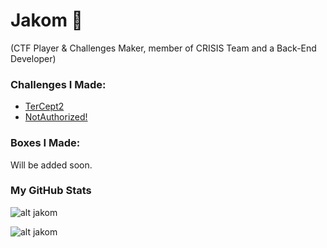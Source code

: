 # Jakom 🚀
(CTF Player & Challenges Maker, member of CRISIS Team and a Back-End Developer)

### Challenges I Made:

- [TerCept2](https://github.com/RyouYoo/TerCept2)
- [NotAuthorized!](https://www.facebook.com/Crisi5/posts/982358918947416)

### Boxes I Made:

Will be added soon.


### My GitHub Stats
![alt jakom](https://github-readme-stats.vercel.app/api?username=RyouYoo&show_icons=true&theme=react)

![alt jakom](https://github-readme-stats.vercel.app/api/top-langs/?username=RyouYoo&theme=react&line_height=40)
